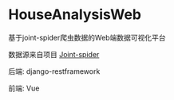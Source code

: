 # HouseAnalysisWeb
基于joint-spider爬虫数据的Web端数据可视化平台

数据源来自项目 [Joint-spider][1] 

后端: django-restframework

前端: Vue

[1]: https://github.com/BetaCatPro/Joint-spiders
